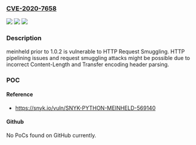 ### [CVE-2020-7658](https://cve.mitre.org/cgi-bin/cvename.cgi?name=CVE-2020-7658)
![](https://img.shields.io/static/v1?label=Product&message=meinheld&color=blue)
![](https://img.shields.io/static/v1?label=Version&message=All%20versions%20prior%20to%201.0.2%20&color=brightgreen)
![](https://img.shields.io/static/v1?label=Vulnerability&message=HTTP%20Request%20Smuggling&color=brightgreen)

### Description

meinheld prior to 1.0.2 is vulnerable to HTTP Request Smuggling. HTTP pipelining issues and request smuggling attacks might be possible due to incorrect Content-Length and Transfer encoding header parsing.

### POC

#### Reference
- https://snyk.io/vuln/SNYK-PYTHON-MEINHELD-569140

#### Github
No PoCs found on GitHub currently.

